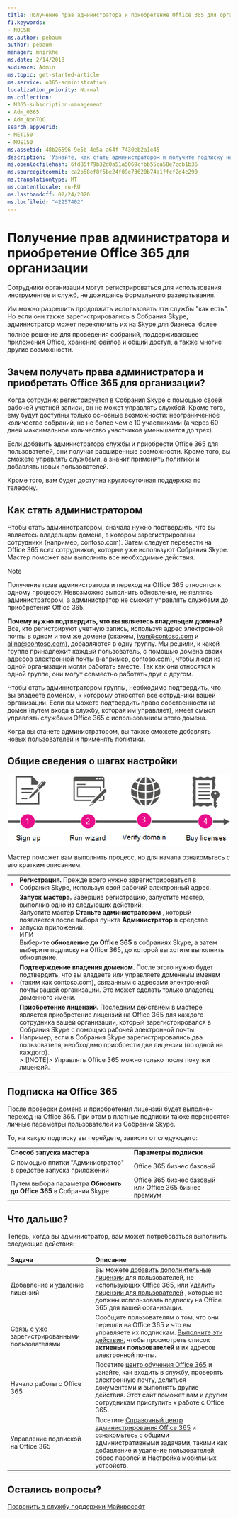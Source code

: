 ```yaml
---
title: Получение прав администратора и приобретение Office 365 для организации
f1.keywords:
- NOCSH
ms.author: pebaum
author: pebaum
manager: mnirkhe
ms.date: 2/14/2018
audience: Admin
ms.topic: get-started-article
ms.service: o365-administration
localization_priority: Normal
ms.collection:
- M365-subscription-management
- Adm_O365
- Adm_NonTOC
search.appverid:
- MET150
- MOE150
ms.assetid: 48b26596-9e5b-4e5a-a64f-7430eb2a1e45
description: 'Узнайте, как стать администратором и получите подписку на Office 365 для своей организации. '
ms.openlocfilehash: 6fd85f79b32d0a51a5069cfbb55ca58e7cdb1b36
ms.sourcegitcommit: ca2b58ef8f5be24f09e73620b74a1ffcf2d4c290
ms.translationtype: MT
ms.contentlocale: ru-RU
ms.lasthandoff: 02/24/2020
ms.locfileid: "42257402"
---
```

# <a name="become-the-admin-and-purchase-office-365-for-your-organization"></a>Получение прав администратора и приобретение Office 365 для организации

Сотрудники организации могут регистрироваться для использования инструментов и служб, не дожидаясь формального развертывания.
  
Им можно разрешить продолжать использовать эти службы "как есть". Но если они также зарегистрировались в Собрания Skype, администратор может переключить их на Skype для бизнеса  более полное решение для проведения собраний, поддерживающее приложения Office, хранение файлов и общий доступ, а также многие другие возможности.
  
## <a name="why-become-the-admin-and-buy-office-365-for-your-organization"></a>Зачем получать права администратора и приобретать Office 365 для организации?

Когда сотрудник регистрируется в Собрания Skype с помощью своей рабочей учетной записи, он не может управлять службой. Кроме того, ему будут доступны только основные возможности: неограниченное количество собраний, но не более чем с 10 участниками (а через 60 дней максимальное количество участников уменьшается до трех). 
  
Если добавить администратора службы и приобрести Office 365 для пользователей, они получат расширенные возможности. Кроме того, вы сможете управлять службами, а значит применять политики и добавлять новых пользователей.
  
Кроме того, вам будет доступна круглосуточная поддержка по телефону.
  
## <a name="how-to-become-the-admin"></a>Как стать администратором

Чтобы стать администратором, сначала нужно подтвердить, что вы являетесь владельцем домена, в котором зарегистрированы сотрудники (например, contoso.com). Затем следует перевести на Office 365 всех сотрудников, которые уже используют Собрания Skype. Мастер поможет вам выполнить все необходимые действия.
  
> [!NOTE]
> Получение прав администратора и переход на Office 365 относятся к одному процессу. Невозможно выполнить обновление, не являясь администратором, а администратор не сможет управлять службами до приобретения Office 365. 
  
 **Почему нужно подтвердить, что вы являетесь владельцем домена?** Все, кто регистрируют учетную запись, используя адрес электронной почты в одном и том же домене (скажем, ivan@contoso.com и alina@contoso.com), добавляются в одну группу. Мы решили, к какой группе принадлежит каждый пользователь, с помощью домена своих адресов электронной почты (например, contoso.com), чтобы люди из одной организации могли работать вместе. Так как они относятся к одной группе, они могут совместно работать друг с другом.
  
Чтобы стать администратором группы, необходимо подтвердить, что вы владеете доменом, к которому относятся все сотрудники вашей организации. Если вы можете подтвердить право собственности на домен (путем входа в службу, которая им управляет), имеет смысл управлять службами Office 365 с использованием этого домена.
  
Когда вы станете администратором, вы также сможете добавлять новых пользователей и применять политики.
  
## <a name="overview-of-the-steps"></a>Общие сведения о шагах настройки

![High-level view of the phases involved with becoming an admin and buying Office 365.](../media/1ee46aff-dccb-4bfd-abb3-811a616009af.png)
  
Мастер поможет вам выполнить процесс, но для начала ознакомьтесь с его кратким описанием.
  
|||
|:-----|:-----|
|![Цифра 1 в розовом круге](../media/a4da261d-2516-48c5-b58a-9c452b9086b8.png)|**Регистрация.** Прежде всего нужно зарегистрироваться в Собрания Skype, используя свой рабочий электронный адрес.      <br/> |
|![Цифра 2 в розовом круге](../media/de3c1ab4-4f01-4026-b1ba-3265bdb32a89.png)|**Запуск мастера.** Завершив регистрацию, запустите мастер, выполнив одно из следующих действий:      <br/>  Запустите мастер **Станьте администратором** , который появляется после выбора пункта **Администратор** в средстве запуска приложений.  <br/>  ИЛИ  <br/>  Выберите **обновление до Office 365** в собраниях Skype, а затем выберите подписку на Office 365, до которой вы хотите выполнить обновление.  <br/> |
|![Цифра 3 в розовом круге.](../media/60fa378c-6ac1-4cbd-a782-2fa7ca619dc6.png)|**Подтверждение владения доменом.** После этого нужно будет подтвердить, что вы владеете или управляете доменным именем (таким как contoso.com), связанным с адресами электронной почты вашей организации. Это может сделать только владелец доменного имени.  <br/> |
|![Number 4 in a pink circle.](../media/1a0ff2ce-0942-405a-94e3-9bfeb1e5059e.png)|**Приобретение лицензий.** Последним действием в мастере является приобретение лицензий на Office 365 для каждого сотрудника вашей организации, который зарегистрировался в Собрания Skype с помощью рабочей электронной почты.      <br/> Например, если в Собрания Skype зарегистрировались два пользователя, необходимо приобрести две лицензии (по одной на каждого).  <br/> > [!NOTE]> Управлять Office 365 можно только после покупки лицензий.           |

## <a name="your-office-365-subscription"></a>Подписка на Office 365

После проверки домена и приобретения лицензий будет выполнен переход на Office 365. При этом в платные подписки также переносятся личные параметры пользователей из Собраний Skype.
  
То, на какую подписку вы перейдете, зависит от следующего:
  
|||
|:-----|:-----|
|**Способ запуска мастера** <br/> |**Параметры подписки** <br/> |
|С помощью плитки "Администратор" в средстве запуска приложений  <br/> |Office 365 бизнес базовый  <br/> |
|Путем выбора параметра **Обновить до Office 365** в Собрания Skype  <br/> |Office 365 бизнес базовый или Office 365 бизнес премиум  <br/> |
   
## <a name="whats-next"></a>Что дальше?

Теперь, когда вы администратор, вам может потребоваться выполнить следующие действия:
  
|****Задача****|****Описание****|
|:-----|:-----|
|Добавление и удаление лицензий  <br/> |Вы можете [добавить дополнительные лицензии](../../commerce/licenses/buy-licenses.md) для пользователей, не использующих Office 365, или [Удалить лицензии для пользователей](../manage/remove-licenses-from-users.md) , которые не должны использовать подписку на Office 365 для вашей организации.  <br/> |
|Связь с уже зарегистрированными пользователями  <br/> |Сообщите пользователям о том, что они перешли на Office 365 и что вы управляете их подпискам. [Выполните эти действия](../add-users/add-users.md), чтобы просмотреть список **активных пользователей** и их адресов электронной почты.  <br/> |
|Начало работы с Office 365  <br/> |Посетите [центр обучения Office 365](https://support.office.com/learn/office365-for-business) и узнайте, как входить в службу, проверять электронную почту, делиться документами и выполнять другие действия. Этот сайт поможет вам и другим сотрудникам приступить к работе с Office 365.  <br/> |
|Управление подпиской на Office 365  <br/> |Посетите [Справочный центр администрирования Office 365](../admin-home.md) и ознакомьтесь с общими административными задачами, такими как добавление и удаление пользователей, сброс паролей и Настройка мобильных устройств.  <br/> |

## <a name="still-need-help"></a>Остались вопросы?

[Позвонить в службу поддержки Майкрософт](../contact-support-for-business-products.md)